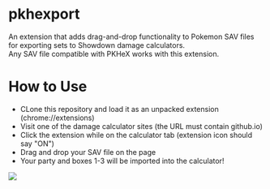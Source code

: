 # pkhexport
 An extension that adds drag-and-drop functionality to Pokemon SAV files for exporting sets to Showdown damage calculators.<br />
 Any SAV file compatible with PKHeX works with this extension.

# How to Use
* CLone this repository and load it as an unpacked extension (chrome://extensions)
* Visit one of the damage calculator sites (the URL must contain github.io)
* Click the extension while on the calculator tab (extension icon should say "ON")
* Drag and drop your SAV file on the page
* Your party and boxes 1-3 will be imported into the calculator!

![](https://im4.ezgif.com/tmp/ezgif-4-5fdd5029dd.gif)

